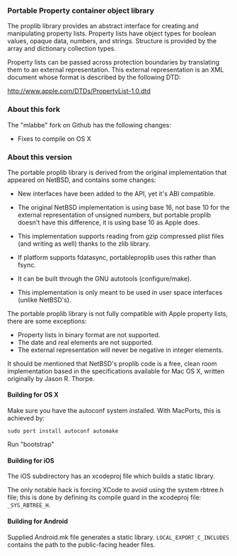 ### Portable Property container object library

The proplib library provides an abstract interface for creating and
manipulating property lists.  Property lists have object types for
boolean values, opaque data, numbers, and strings.  Structure is provided
by the array and dictionary collection types.

Property lists can be passed across protection boundaries by translating
them to an external representation.  This external representation is an
XML document whose format is described by the following DTD:

  http://www.apple.com/DTDs/PropertyList-1.0.dtd

### About this fork

The "mlabbe" fork on Github has the following changes:

- Fixes to compile on OS X

### About this version

The portable proplib library is derived from the original implementation that
appeared on NetBSD, and contains some changes:

- New interfaces have been added to the API, yet it's ABI compatible.

- The original NetBSD implementation is using base 16, not base 10 for the
external representation of unsigned numbers, but portable proplib doesn't have
this difference, it is using base 10 as Apple does.

- This implementation supports reading from gzip compressed plist files (and
writing as well) thanks to the zlib library.

- If platform supports fdatasync, portableproplib uses this rather than fsync.

- It can be built through the GNU autotools (configure/make).

-  This implementation is only meant to be used in user space interfaces
(unlike NetBSD's).

The portable proplib library is not fully compatible with Apple property lists,
there are some exceptions:

- Property lists in binary format are not supported.
- The date and real elements are not supported.
- The external representation will never be negative in integer elements.

It should be mentioned that NetBSD's proplib code is a free, clean room
implementation based in the specifications available for Mac OS X, written
originally by Jason R. Thorpe.

#### Building for OS X

Make sure you have the autoconf system installed.  With MacPorts, this is achieved by:

    sudo port install autoconf automake

Run "bootstrap"

#### Building for iOS

The iOS subdirectory has an xcodeproj file which builds a static library.

The only notable hack is forcing XCode to avoid using the system rbtree.h file; this is done by defining its compile guard in the xcodeproj file: `_SYS_RBTREE_H`.

#### Building for Android

Supplied Android.mk file generates a static library.  `LOCAL_EXPORT_C_INCLUDES` contains the path to the public-facing header files.
